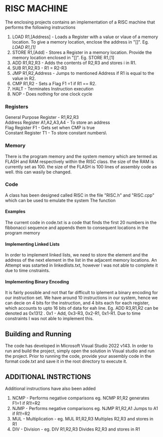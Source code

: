 # RISC MACHINE #

The enclosing projects contains an implementation of a RISC machine that performs the following instructions
1. LOAD R1,[Address] - Loads a Register with a value or vlaue of a memory location. To give a memory location, enclose the address in "[]".
Eg. *LOAD R1,[1]*
2. STORE R1,[Add] - Stores a Register in a memory location. Provide the memory location enclosed in "[]". Eg. STORE R1,[1] 
3. ADD R1,R2,R3 - Adds the contents of R2,R3 and stores i in R1.
4. SUB R1,R2,R3 - R1 = R2-R3
4. JMP R1,R2,Address - Jumps to mentioned Address if R1 is equal to the value in R2.
4. CMP R1,R2 - Sets a Flag F1 =1 if R1 == R2.
4. HALT - Terminates Instruction execution
4. NOP - Does nothing for one clock cycle

### Registers ###
General Purpose Register - R1,R2,R3\
Address Register A1,A2,A3,A4 - To store an address \
Flag Register F1 - Gets set when CMP is true\
Constant Register T1 - To store constant numbers\

### Memory ###
There is the program memory and the system memory which are termed as FLASH and RAM respectively within the RISC class. the size of the RAM is currently set as 100. the size of the FLASH is 100 lines of assembly code as well. this can wasily be changed.

### Code ###
A class has been designed called RISC in the file "RISC.h" and "RISC.cpp" which can be used to emulate the system
The function 

#### Examples ####
The current code in code.txt is a code that finds the first 20 numbers in the fibbonacci sequence and appends them to consequent locations in the program memory

#### Implementing Linked Lists ####
In order to implement linked lists, we need to store the element and the address of the next element in the list in the adjacent memory locations. An Attempt was sstarted in linkedlists.txt, however I was not able to complete it due to time cnstraints.

#### Implementing Binary Encoding ####
It is fairly possible and not that far difficult to iplement a binary encoding for our instruction set. We have around 10 instructions in our system, hence we can decie on 4 bits for the instruction, and 4 bits each for each register, which accounts to upto 16 bits of data for eah line.
Eg. ADD R3,R1,R2 can be denoted as 0x1312 . 0x1 - Add, 0x3-R3, 0x2-R1, 0x1-R1. Due to time constraints I was not able to implement this.

## Building and Running ##

The code has developed in Microsoft Visual Studio 2022 v143. In order to run and build the project, simply open the solution in Visual studio and run the project.
Prior to running the code, provide your assembly code in the format code.txt and save it in the root directory to execute it.

## ADDITIONAL INSTRCTIONS ##

Additional instructions have also been added
1. NCMP - Performs negative comparisons
    eg. NCMP R1,R2 generates F1=1 if R1!=R2
2. NJMP - Performs negative comparisons
    eg. NJMP R1,R2,A1 Jumps to A1 if R1!=R2
3. MUL - Multiplication - eg. MUL R1,R2,R3 Multiples R2,R3 and stores in R1
4. DIV - Division - eg. DIV R1,R2,R3 Divides R2,R3 and stores in R1
